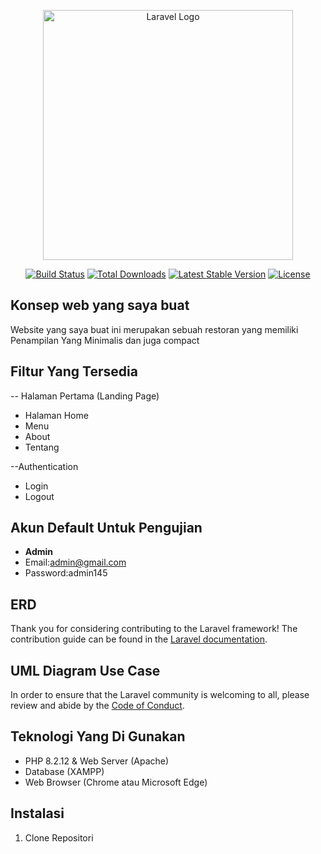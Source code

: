 <p align="center"><a href="https://laravel.com" target="_blank"><img src="https://raw.githubusercontent.com/laravel/art/master/logo-lockup/5%20SVG/2%20CMYK/1%20Full%20Color/laravel-logolockup-cmyk-red.svg" width="400" alt="Laravel Logo"></a></p>

<p align="center">
<a href="https://github.com/laravel/framework/actions"><img src="https://github.com/laravel/framework/workflows/tests/badge.svg" alt="Build Status"></a>
<a href="https://packagist.org/packages/laravel/framework"><img src="https://img.shields.io/packagist/dt/laravel/framework" alt="Total Downloads"></a>
<a href="https://packagist.org/packages/laravel/framework"><img src="https://img.shields.io/packagist/v/laravel/framework" alt="Latest Stable Version"></a>
<a href="https://packagist.org/packages/laravel/framework"><img src="https://img.shields.io/packagist/l/laravel/framework" alt="License"></a>
</p>

## Konsep web yang saya buat

Website yang saya buat ini merupakan sebuah restoran yang memiliki Penampilan Yang Minimalis dan juga compact

## Filtur Yang Tersedia
-- Halaman Pertama (Landing Page)
- Halaman Home
- Menu
- About
- Tentang

--Authentication
- Login
- Logout

## Akun Default Untuk Pengujian
- **Admin**
- Email:admin@gmail.com
- Password:admin145

## ERD 

Thank you for considering contributing to the Laravel framework! The contribution guide can be found in the [Laravel documentation](https://laravel.com/docs/contributions).

## UML Diagram Use Case

In order to ensure that the Laravel community is welcoming to all, please review and abide by the [Code of Conduct](https://laravel.com/docs/contributions#code-of-conduct).

## Teknologi Yang Di Gunakan

- PHP 8.2.12 & Web Server (Apache)
-  Database (XAMPP)
-  Web Browser (Chrome atau Microsoft Edge)
    
## Instalasi

1. Clone Repositori


